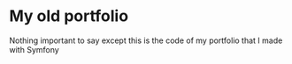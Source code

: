 # My old portfolio

Nothing important to say except this is the code of my portfolio that I made with Symfony
